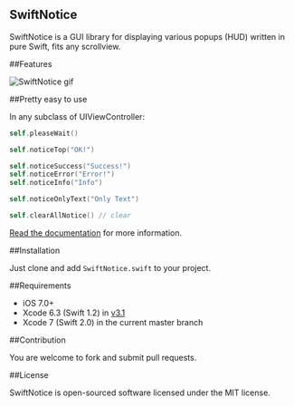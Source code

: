 SwiftNotice
--
SwiftNotice is a GUI library for displaying various popups (HUD) written in pure Swift, fits any scrollview.

##Features

![SwiftNotice gif](https://raw.githubusercontent.com/johnlui/SwiftNotice/master/SwiftNotice.gif)

##Pretty easy to use

In any subclass of UIViewController:

```swift
self.pleaseWait()

self.noticeTop("OK!")

self.noticeSuccess("Success!")
self.noticeError("Error!")
self.noticeInfo("Info")

self.noticeOnlyText("Only Text")

self.clearAllNotice() // clear
```

[Read the documentation](https://github.com/johnlui/SwiftNotice/wiki) for more information.

##Installation

Just clone and add `SwiftNotice.swift` to your project.

##Requirements

* iOS 7.0+
* Xcode 6.3 (Swift 1.2) in [v3.1](https://github.com/johnlui/SwiftNotice/releases/tag/v3.1)
* Xcode 7 (Swift 2.0) in the current master branch

##Contribution

You are welcome to fork and submit pull requests.

##License

SwiftNotice is open-sourced software licensed under the MIT license.